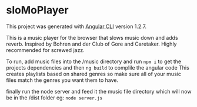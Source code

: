 # sloMoPlayer

This project was generated with [Angular CLI](https://github.com/angular/angular-cli) version 1.2.7.

This is a music player for the browser that slows music down and adds reverb. Inspired by Bohren and der Club of Gore and Caretaker. Highly recommended for screwed jazz.

To run, add music files into the /music directory and run 
`npm i` to get the projects dependencies and then
`ng build` to complile the angular code
This creates playlists based on shared genres so make sure all of your music files match the genres you want them to have.

finally run the node server and feed it the music file directory which will now be in the /dist folder eg:
`node server.js`

